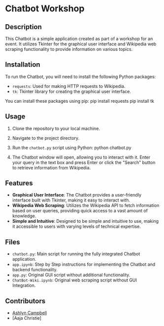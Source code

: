 # Chatbot Workshop

## Description
This Chatbot is a simple application created as part of a workshop for an event. It utilizes Tkinter for the graphical user interface and Wikipedia web scraping functionality to provide information on various topics.

## Installation
To run the Chatbot, you will need to install the following Python packages:
- `requests`: Used for making HTTP requests to Wikipedia.
- `tk`: Tkinter library for creating the graphical user interface.

You can install these packages using pip:
pip install requests
pip install tk

## Usage
1. Clone the repository to your local machine.
2. Navigate to the project directory.
3. Run the `chatbot.py` script using Python:
python chatbot.py

4. The Chatbot window will open, allowing you to interact with it. Enter your query in the text box and press Enter or click the "Search" button to retrieve information from Wikipedia.

## Features
- **Graphical User Interface**: The Chatbot provides a user-friendly interface built with Tkinter, making it easy to interact with.
- **Wikipedia Web Scraping**: Utilizes the Wikipedia API to fetch information based on user queries, providing quick access to a vast amount of knowledge.
- **Simple and Intuitive**: Designed to be simple and intuitive to use, making it accessible to users with varying levels of technical expertise.

## Files
- `chatbot.py`: Main script for running the fully integrated Chatbot application.
- `app.ipynb`: Step by Step instructions for implementing the Chatbot and backend functionality.
- `app.py`: Original GUI script without additional functionality.
- `ChatBot-Wiki.ipynb`: Original web scraping script without GUI Integration.

## Contributors
- [Ashlyn Campbell](https://github.com/ashlynthemitm)
- [Aaja Christie]

